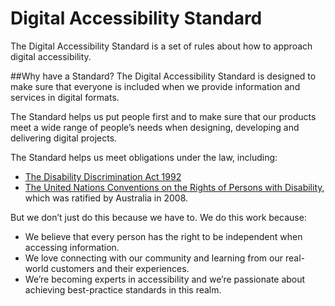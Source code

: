 # Digital Accessibility Standard

The Digital Accessibility Standard is a set of rules about how to approach digital accessibility.


##Why have a Standard?
The Digital Accessibility Standard is designed to make sure that everyone is included when we provide information and services in digital formats.

The Standard helps us put people first and to make sure that our products meet a wide range of people’s needs when designing, developing and delivering digital projects.

The Standard helps us meet obligations under the law, including:

- [The Disability Discrimination Act 1992](https://www.legislation.gov.au/Details/C2014C00013)
- [The United Nations Conventions on the Rights of Persons with Disability](https://www.un.org/development/desa/disabilities/convention-on-the-rights-of-persons-with-disabilities/convention-on-the-rights-of-persons-with-disabilities-2.html), which was ratified by Australia in 2008.

But we don’t just do this because we have to. We do this work because:

- We believe that every person has the right to be independent when accessing information.
- We love connecting with our community and learning from our real-world customers and their experiences.
- We’re becoming experts in accessibility and we’re passionate about achieving best-practice standards in this realm.
